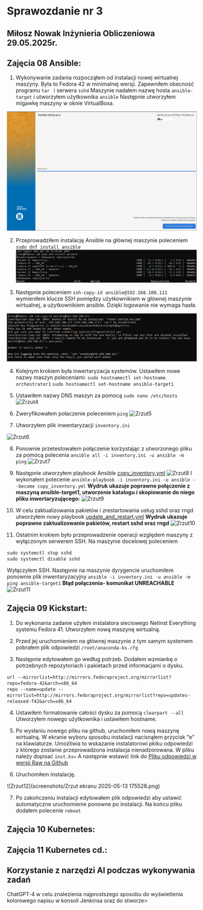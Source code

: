 # Sprawozdanie nr 3

## Miłosz Nowak Inżynieria Obliczeniowa 29.05.2025r.

## Zajęcia 08 Ansible:

1. Wykonywanie zadania rozpocząłem od instalacji nowej wirtualnej maszyny. Była to Fedora 42 w minimalnej wersji. Zapewniłem obecność programu ```tar ```
i serwera ```sshd```
Maszynie nadałem nazwę hosta ```ansible-target``` i utworzyłem użytkownika ```ansible```
Następnie utworzyłem migawkę maszyny w oknie VirtualBoxa.
 
![Zrzut1](screenshots/Zrzut1.png)

2. Przeprowadziłem instalację Ansible na głównej maszynie poleceniem ```sudo dnf install ansible```
![Zrzut2](screenshots/Zrzut2.png)

3. Następnie poleceniem ```ssh-copy-id ansible@192.168.100.111```
wymieniłem klucze SSH pomiędzy użytkownikiem w głównej maszynie wirtualnej, a użytkownikiem ansible. Dzięki logowanie nie wymaga hasła.

![Zrzut3](screenshots/Zrzut3.png)

4. Kolejnym krokiem była inwertaryzacja systemów. Ustawiłem nowe nazwy maszyn poleceniami:
```sudo hostnamectl set-hostname orchestrator1```
```sudo hostnamectl set-hostname ansible-target1```
5. Ustawiłem nazwy DNS maszyn za pomocą ```sudo nano /etc/hosts```
![Zrzut4](screenshots/Zrzut-A4.jpg)

6. Zweryfikowałem połaczenie poleceniem ```ping```
![Zrzut5](screenshots/Zrzut-A5.jpg)

7. Utworzyłem plik inwentaryzacji ```inventory.ini```

![Zrzut6](screenshots/Zrzut-A6.jpg)

8. Ponownie przetestowałem połączenie korzystając z utworzonego pliku za pomocą polecenia ```ansible all -i inventory.ini -u ansible -m ping```
![Zrzut7](screenshots/Zrzut-A7.png)
 
9. Następnie utworzyłem playbook Ansible [copy_inventory.yml](files/copy_inventory.yml)
![Zrzut8](screenshots/Zrzut-A8.png)
I wykonałem polecenie ```ansible-playbook -i inventory.ini -u ansible --become copy_inventory.yml```
**Wydruk ukazuje poprawne połączenie z maszyną ansible-target1, utworzenie katalogu i skopiowanie do niego pliku inwertaryzującego:**
![Zrzut9](screenshots/Zrzut-A9.png)

10. W celu zaktualizowania pakietów i zrestartowania usług sshd oraz rngd utworzyłem nowy playbook [update_and_restart.yml](files/update_and_restart.yml)
**Wydruk ukazuje poprawne zaktualizowanie pakietów, restart sshd oraz rngd**
![Zrzut10](screenshots/Zrzut-A10.png)

11. Ostatnim krokiem było przeprowadzenie operacji względem maszyny z wyłączonym serwerem SSH. Na maszynie docelowej poleceniem
```
sudo systemctl stop sshd
sudo systemctl disable sshd
```
Wyłączyłem SSH. Następnie na maszynie dyrygencie uruchomiłem ponownie plik inwentaryzacyjny ```ansible -i inventory.ini -u ansible -m ping ansible-target1```
**Błąd połączenia- komunikat UNREACHABLE**
![Zrzut11](screenshots/Zrzut-A11.png)

## Zajęcia 09 Kickstart:

1. Do wykonania zadanie użyłem instalatora sieciowego Netinst Everything systemu Fedora 41. Utworzyłem nową maszynę wirtualną.

2. Przed jej uruchomieniem na głównej maszynie z tym samym systemem pobrałem plik odpowiedzi ```/root/anaconda-ks.cfg```

3. Następnie edytowałem go według potrzeb. Dodałem wzmiankę o potrzebnych repozytoriach i pakietach przed informacjami o dysku.
```
url --mirrorlist=http://mirrors.fedoraproject.org/mirrorlist?repo=fedora-42&arch=x86_64
repo --name=update --mirrorlist=http://mirrors.fedoraproject.org/mirrorlist?repo=updates-released-f42&arch=x86_64
```

4. Ustawiłem formatowanie całości dysku za pomocą ```clearpart --all```
Utworzyłem nowego użytkownika i ustawiłem hostname.

5. Po wysłaniu nowego pliku na github, uruchomiłem nową maszynę wirtualną. W ekranie wyboru sposobu instalacji nacisnąłem przycisk "e" na klawiaturze. Umożliwia to wskazanie instalatorowi pkiku odpowiedzi z którego zostanie przeprowadzona instalacja nienadzorowana.
W pliku należy dopisać ```inst.ks=```
A następnie wstawić link do [Pliku odpowiedzi w wersji Raw na Github](https://raw.githubusercontent.com/InzynieriaOprogramowaniaAGH/MDO2025_INO/refs/heads/MN417158/INO/GCL02/MN417158/Sprawozdanie3/anaconda-ks.cfg)

6. Uruchomiłem instalację.

![Zrzut12](screenshots/Zrzut ekranu 2025-05-13 175528.png)

7. Po zakończeniu instalacji edytowałem plik odpowiedzi aby ustawić automatyczne uruchomienie ponowne po instalacji. Na końcu pliku dodałem polecenie ```reboot```

 


## Zajęcia 10 Kubernetes:

## Zajęcia 11 Kubernetes cd.:

## Korzystanie z narzędzi AI podczas wykonywania zadań

ChatGPT-4 w celu znalezienia najprostszego sposobu do wyświetlenia kolorowego napisu w konsoli Jenkinsa oraz do stworze>

